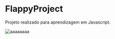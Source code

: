# FlappyProject

Projeto realizado para aprendizagem em Javascript.

![aaaaaaaa](https://user-images.githubusercontent.com/70723569/137603992-60a02c9f-125f-4cbb-a9d2-d15d5bd52dd0.png)
